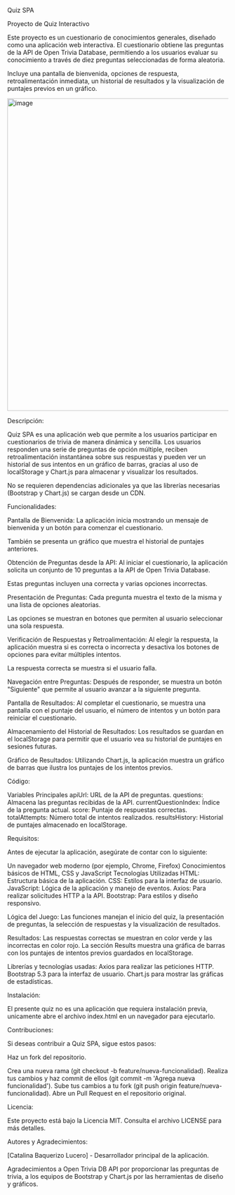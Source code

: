 Quiz SPA

Proyecto de Quiz Interactivo

Este proyecto es un cuestionario de conocimientos generales, diseñado como una aplicación web interactiva. 
El cuestionario obtiene las preguntas de la API de Open Trivia Database, permitiendo a los usuarios evaluar su conocimiento a través de diez preguntas seleccionadas de forma aleatoria.


Incluye una pantalla de bienvenida, opciones de respuesta, retroalimentación inmediata, un historial de resultados y la visualización de puntajes previos en un gráfico.


<img width="710" alt="image" src="https://github.com/user-attachments/assets/db771ccc-4a63-473b-9d66-20eee1b3228f">


Descripción:

Quiz SPA es una aplicación web que permite a los usuarios participar en cuestionarios de trivia de manera dinámica y sencilla. Los usuarios responden una serie de preguntas de opción múltiple, reciben retroalimentación instantánea sobre sus respuestas y pueden ver un historial de sus intentos en un gráfico de barras, gracias al uso de localStorage y Chart.js para almacenar y visualizar los resultados.

No se requieren dependencias adicionales ya que las librerías necesarias (Bootstrap y Chart.js) se cargan desde un CDN.

Funcionalidades:


Pantalla de Bienvenida: La aplicación inicia mostrando un mensaje de bienvenida y un botón para comenzar el cuestionario. 

También se presenta un gráfico que muestra el historial de puntajes anteriores.

Obtención de Preguntas desde la API: Al iniciar el cuestionario, la aplicación solicita un conjunto de 10 preguntas a la API de Open Trivia Database.

Estas preguntas incluyen una correcta y varias opciones incorrectas.

Presentación de Preguntas: Cada pregunta muestra el texto de la misma y una lista de opciones aleatorias. 

Las opciones se muestran en botones que permiten al usuario seleccionar una sola respuesta.

Verificación de Respuestas y Retroalimentación: Al elegir la respuesta, la aplicación muestra si es correcta o incorrecta y desactiva los botones de opciones para evitar múltiples intentos. 

La respuesta correcta se muestra si el usuario falla.

Navegación entre Preguntas: Después de responder, se muestra un botón "Siguiente" que permite al usuario avanzar a la siguiente pregunta.

Pantalla de Resultados: Al completar el cuestionario, se muestra una pantalla con el puntaje del usuario, el número de intentos y un botón para reiniciar el cuestionario.

Almacenamiento del Historial de Resultados: Los resultados se guardan en el localStorage para permitir que el usuario vea su historial de puntajes en sesiones futuras.

Gráfico de Resultados: Utilizando Chart.js, la aplicación muestra un gráfico de barras que ilustra los puntajes de los intentos previos.

Código:


Variables Principales
apiUrl: URL de la API de preguntas.
questions: Almacena las preguntas recibidas de la API.
currentQuestionIndex: Índice de la pregunta actual.
score: Puntaje de respuestas correctas.
totalAttempts: Número total de intentos realizados.
resultsHistory: Historial de puntajes almacenado en localStorage.


Requisitos:

Antes de ejecutar la aplicación, asegúrate de contar con lo siguiente:

Un navegador web moderno (por ejemplo, Chrome, Firefox)
Conocimientos básicos de HTML, CSS y JavaScript
Tecnologías Utilizadas
HTML: Estructura básica de la aplicación.
CSS: Estilos para la interfaz de usuario.
JavaScript: Lógica de la aplicación y manejo de eventos.
Axios: Para realizar solicitudes HTTP a la API.
Bootstrap: Para estilos y diseño responsivo.


Lógica del Juego: Las funciones manejan el inicio del quiz, la presentación de preguntas, la selección de respuestas y la visualización de resultados.

Resultados:
Las respuestas correctas se muestran en color verde y las incorrectas en color rojo.
La sección Results muestra una gráfica de barras con los puntajes de intentos previos guardados en localStorage.

Librerías y tecnologías usadas:
Axios para realizar las peticiones HTTP.
Bootstrap 5.3 para la interfaz de usuario.
Chart.js para mostrar las gráficas de estadísticas.

Instalación:

El presente quiz no es una aplicación que requiera instalación previa, unicamente abre el archivo index.html en un navegador para ejecutarlo.

Contribuciones:

Si deseas contribuir a Quiz SPA, sigue estos pasos:

Haz un fork del repositorio.

Crea una nueva rama (git checkout -b feature/nueva-funcionalidad).
Realiza tus cambios y haz commit de ellos (git commit -m 'Agrega nueva funcionalidad').
Sube tus cambios a tu fork (git push origin feature/nueva-funcionalidad).
Abre un Pull Request en el repositorio original.

Licencia:

Este proyecto está bajo la Licencia MIT. Consulta el archivo LICENSE para más detalles.

Autores y Agradecimientos:

[Catalina Baquerizo Lucero] - Desarrollador principal de la aplicación.

Agradecimientos a Open Trivia DB API por proporcionar las preguntas de trivia, a los equipos de Bootstrap y Chart.js por las herramientas de diseño y gráficos.





